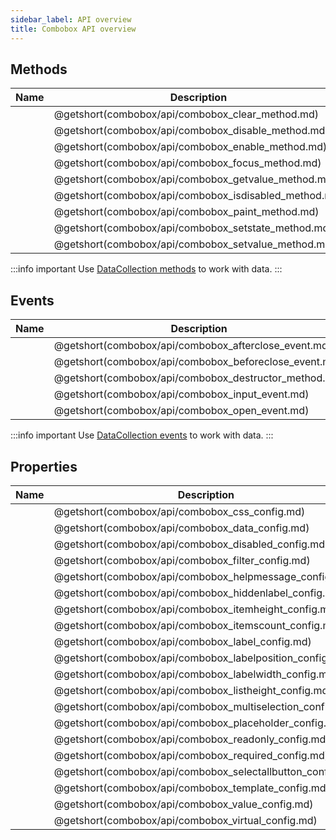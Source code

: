 ```yaml
---
sidebar_label: API overview
title: Combobox API overview
---
```


## Methods

| Name                                           | Description                                           |
| ---------------------------------------------- | ----------------------------------------------------- |
| [](combobox/api/combobox_clear_method.md)      | @getshort(combobox/api/combobox_clear_method.md)      |
| [](combobox/api/combobox_disable_method.md)    | @getshort(combobox/api/combobox_disable_method.md)    |
| [](combobox/api/combobox_enable_method.md)     | @getshort(combobox/api/combobox_enable_method.md)     |
| [](combobox/api/combobox_focus_method.md)      | @getshort(combobox/api/combobox_focus_method.md)      |
| [](combobox/api/combobox_getvalue_method.md)   | @getshort(combobox/api/combobox_getvalue_method.md)   |
| [](combobox/api/combobox_isdisabled_method.md) | @getshort(combobox/api/combobox_isdisabled_method.md) |
| [](combobox/api/combobox_paint_method.md)      | @getshort(combobox/api/combobox_paint_method.md)      |
| [](combobox/api/combobox_setstate_method.md)   | @getshort(combobox/api/combobox_setstate_method.md)   |
| [](combobox/api/combobox_setvalue_method.md)   | @getshort(combobox/api/combobox_setvalue_method.md)   |

:::info important
Use [DataCollection methods](data_collection/index.md) to work with data. 
:::

## Events

| Name                                           | Description                                           |
| ---------------------------------------------- | ----------------------------------------------------- |
| [](combobox/api/combobox_afterclose_event.md)  | @getshort(combobox/api/combobox_afterclose_event.md)  |
| [](combobox/api/combobox_beforeclose_event.md) | @getshort(combobox/api/combobox_beforeclose_event.md) |
| [](combobox/api/combobox_destructor_method.md) | @getshort(combobox/api/combobox_destructor_method.md) |
| [](combobox/api/combobox_input_event.md)       | @getshort(combobox/api/combobox_input_event.md)       |
| [](combobox/api/combobox_open_event.md)        | @getshort(combobox/api/combobox_open_event.md)        |

:::info important
Use [DataCollection events](data_collection/index.md#events) to work with data. 
:::

## Properties

| Name                                                | Description                                                |
| --------------------------------------------------- | ---------------------------------------------------------- |
| [](combobox/api/combobox_css_config.md)             | @getshort(combobox/api/combobox_css_config.md)             |
| [](combobox/api/combobox_data_config.md)            | @getshort(combobox/api/combobox_data_config.md)            |
| [](combobox/api/combobox_disabled_config.md)        | @getshort(combobox/api/combobox_disabled_config.md)        |
| [](combobox/api/combobox_filter_config.md)          | @getshort(combobox/api/combobox_filter_config.md)          |
| [](combobox/api/combobox_helpmessage_config.md)     | @getshort(combobox/api/combobox_helpmessage_config.md)     |
| [](combobox/api/combobox_hiddenlabel_config.md)     | @getshort(combobox/api/combobox_hiddenlabel_config.md)     |
| [](combobox/api/combobox_itemheight_config.md)      | @getshort(combobox/api/combobox_itemheight_config.md)      |
| [](combobox/api/combobox_itemscount_config.md)      | @getshort(combobox/api/combobox_itemscount_config.md)      |
| [](combobox/api/combobox_label_config.md)           | @getshort(combobox/api/combobox_label_config.md)           |
| [](combobox/api/combobox_labelposition_config.md)   | @getshort(combobox/api/combobox_labelposition_config.md)   |
| [](combobox/api/combobox_labelwidth_config.md)      | @getshort(combobox/api/combobox_labelwidth_config.md)      |
| [](combobox/api/combobox_listheight_config.md)      | @getshort(combobox/api/combobox_listheight_config.md)      |
| [](combobox/api/combobox_multiselection_config.md)  | @getshort(combobox/api/combobox_multiselection_config.md)  |
| [](combobox/api/combobox_placeholder_config.md)     | @getshort(combobox/api/combobox_placeholder_config.md)     |
| [](combobox/api/combobox_readonly_config.md)        | @getshort(combobox/api/combobox_readonly_config.md)        |
| [](combobox/api/combobox_required_config.md)        | @getshort(combobox/api/combobox_required_config.md)        |
| [](combobox/api/combobox_selectallbutton_config.md) | @getshort(combobox/api/combobox_selectallbutton_config.md) |
| [](combobox/api/combobox_template_config.md)        | @getshort(combobox/api/combobox_template_config.md)        |
| [](combobox/api/combobox_value_config.md)           | @getshort(combobox/api/combobox_value_config.md)           |
| [](combobox/api/combobox_virtual_config.md)         | @getshort(combobox/api/combobox_virtual_config.md)         |
